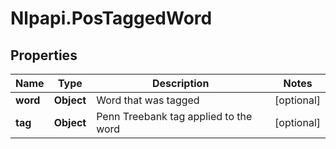 # Nlpapi.PosTaggedWord

## Properties
Name | Type | Description | Notes
------------ | ------------- | ------------- | -------------
**word** | **Object** | Word that was tagged | [optional] 
**tag** | **Object** | Penn Treebank tag applied to the word | [optional] 


